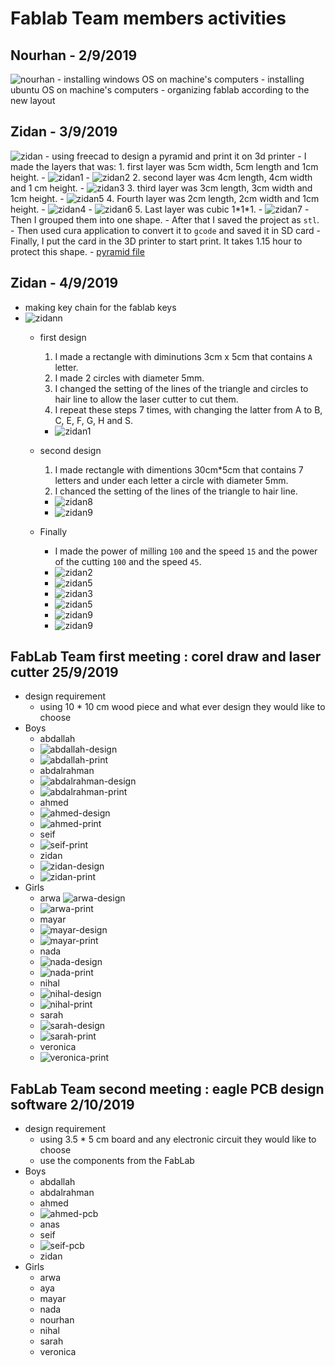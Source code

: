 # Fablab Team members activities
## Nourhan - 2/9/2019
![nourhan](nourhan.JPG)
    - installing windows OS on machine's computers
    - installing ubuntu OS on machine's computers
    - organizing fablab according to the new layout

## Zidan - 3/9/2019
![zidan](zidan.JPG)
    - using freecad to design a pyramid and print it on 3d printer
    - I made the layers that was:
        1. first layer was 5cm width, 5cm length and 1cm height.
        - ![zidan1](zidan1.jpg)
        - ![zidan2](zidan2.jpg)
        2. second layer was 4cm length, 4cm width and 1 cm height.
        - ![zidan3](zidan3.jpg)
        3. third layer was 3cm length, 3cm width and 1cm height.
        - ![zidan5](zidan5.jpg)
        4. Fourth layer was 2cm length, 2cm width and 1cm height.
        - ![zidan4](zidan4.jpg)
        - ![zidan6](zidan6.jpg)
        5. Last layer was cubic 1\*1\*1.
        - ![zidan7](zidan7.jpg)
    - Then I grouped them into one shape.
    - After that I saved the project as `stl`.
    - Then used cura application to convert it to `gcode` and saved it in SD card
    - Finally, I put the card in the 3D printer to start print. It takes 1.15 hour to protect this shape.
    - [pyramid file](pyramid.stl)

## Zidan - 4/9/2019
- making key chain for the fablab keys
- ![zidann](zidann.jpg)
    - first design
        1. I made a rectangle with diminutions 3cm x 5cm that contains `A` letter.
        2. I made 2 circles with diameter 5mm.
        3. I changed the setting of the lines of the triangle and circles to hair line to allow the laser cutter to cut them.
        4. I repeat these steps 7 times, with changing the latter from A to B, C, E, F, G, H and S.
        - ![zidan1](zidan-laser1.jpg)
        
    - second design
        1. I made rectangle with dimentions 30cm*5cm that contains 7 letters and under each letter a circle with diameter 5mm.
        2. I chanced the setting of the lines of the triangle to hair line.
        - ![zidan8](zidan-laser8.jpg)
        - ![zidan9](zidan-laser9.jpg)
    - Finally
        - I made the power of milling `100` and the speed `15` and the power of the cutting `100` and the speed `45`.
        - ![zidan2](zidan-laser2.jpg)
        - ![zidan5](zidan-laser5.jpg)
        - ![zidan3](zidan-laser4.jpg)
        - ![zidan5](zidan-laser6.jpg)
        - ![zidan9](zidan-laser10.jpg)
        - ![zidan9](zidan-laser11.jpg)

## FabLab Team first meeting : corel draw and laser cutter 25/9/2019
- design requirement
    - using 10 * 10 cm wood piece and what ever design they would like to choose
- Boys
    - abdallah
    - ![abdallah-design](abdallah-design.jpg)
    - ![abdallah-print](abdallah-print.JPG)
    - abdalrahman
    - ![abdalrahman-design](abdalhamed-design.jpg)
    - ![abdalrahman-print](abdalhamed-print.JPG)
    - ahmed
    - ![ahmed-design](ahmed-design.jpeg)
    - ![ahmed-print](ahmed-print.JPG)
    - seif
    <!-- - ![seif-design](seif-design.JPG) -->
    - ![seif-print](seif-print.JPG)
    - zidan
    - ![zidan-design](zidan-design.jpg)
    - ![zidan-print](zidan-print.JPG)
- Girls
    - arwa
    ![arwa-design](arwa-design.jpeg)
    - ![arwa-print](arwa-print.JPG)
    - mayar
    - ![mayar-design](mayar-design.jpg)
    - ![mayar-print](mayar-print.JPG)
    - nada
    - ![nada-design](nada-design.jpg)
    - ![nada-print](nada-print.JPG)
    - nihal
    - ![nihal-design](nihal-design.jpg)
    - ![nihal-print](nihal-print.JPG)
    - sarah
    - ![sarah-design](sarah-design.jpg)
    - ![sarah-print](sarah-print.JPG)
    - veronica
    <!-- - ![veronica-design](veronica-design.JPG) -->
    - ![veronica-print](veronica-print.JPG)

## FabLab Team second meeting : eagle PCB design software 2/10/2019
- design requirement
    - using 3.5 * 5 cm board and any electronic circuit they would like to choose
    - use the components from the FabLab
- Boys
    - abdallah
    <!-- - ![abdallah-pcb](abdallah-pcb.jpg) -->
    - abdalrahman
    <!-- - ![abdalrahman-pcb](abdalhamed-pcb.jpg) -->
    - ahmed
    - ![ahmed-pcb](ahmed-pcb.jpg)
    - anas
    <!-- - ![anas-pcb](anas-pcb.jpg) -->
    - seif
    - ![seif-pcb](seif-pcb.jpg)
    - zidan
    <!-- - ![zidan-pcb](zidan-pcb.jpg) -->
- Girls
    - arwa
    <!-- - ![arwa-pcb](arwa-pcb.jpeg) -->
    - aya
    <!-- - ![aya-pcb](aya-pcb.jpeg) -->
    - mayar
    <!-- - ![mayar-pcb](mayar-pcb.jpg) -->
    - nada
    <!-- - ![nada-pcb](nada-pcb.jpg) -->
    - nourhan
    <!-- - ![nourhan-pcb](nourhan-pcb.jpeg) -->
    - nihal
    <!-- - ![nihal-pcb](nihal-pcb.jpg) -->
    - sarah
    <!-- - ![sarah-pcb](sarah-pcb.jpg) -->
    - veronica
    <!-- - ![veronica-pcb](veronica-pcb.JPG) -->